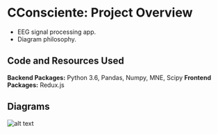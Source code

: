 # CConsciente: Project Overview 
* EEG signal processing app.
* Diagram philosophy.

## Code and Resources Used 
**Backend Packages:** Python 3.6, Pandas, Numpy, MNE, Scipy
**Frontend Packages:** Redux.js

## Diagrams 

![alt text](https://github.com/chrisferreyra13/CConsciente/blob/master/frontend/gui/public/images/dashboard_example.png "Diagram example")
